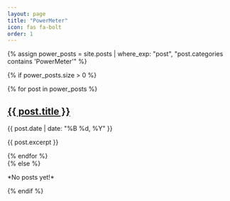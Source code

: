 ```yaml
---
layout: page
title: "PowerMeter"
icon: fas fa-bolt
order: 1
---
```


{% assign power_posts = site.posts | where_exp: "post", "post.categories contains 'PowerMeter'" %}

{% if power_posts.size > 0 %}
  <div class="post-list">
    {% for post in power_posts %}
      <article class="card">
        <div class="card-body">
          <h2 class="card-title">
            <a href="{{ post.url }}">{{ post.title }}</a>
          </h2>
          <p class="post-meta text-muted">
            <i class="far fa-calendar-alt"></i> {{ post.date | date: "%B %d, %Y" }}
          </p>
          <p>{{ post.excerpt }}</p>
        </div>
      </article>
    {% endfor %}
  </div>
{% else %}
  <p class="text-center">*No posts yet!*</p>
{% endif %}

